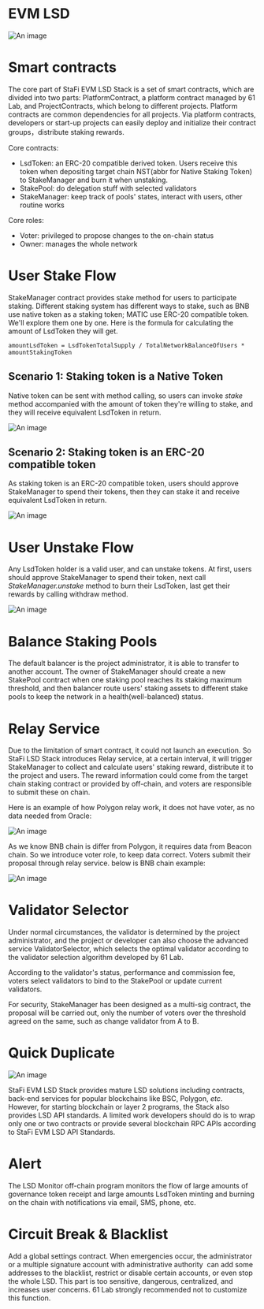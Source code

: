 # EVM LSD

![An image](/image/evmlsd_0.png)&nbsp;

# Smart contracts

The core part of StaFi EVM LSD Stack is a set of smart contracts, which are divided into two parts: PlatformContract, a platform contract managed by 61 Lab, and ProjectContracts, which belong to different projects. Platform contracts are common dependencies for all projects. Via platform contracts, developers or start-up projects can easily deploy and initialize their contract groups，distribute staking rewards.

Core contracts:

- LsdToken: an ERC-20 compatible derived token. Users receive this token when depositing target chain NST(abbr for Native Staking Token) to StakeManager and burn it when unstaking.
- StakePool: do delegation stuff with selected validators
- StakeManager: keep track of pools' states, interact with users, other routine works

Core roles:

- Voter: privileged to propose changes to the on-chain status
- Owner: manages the whole network

# User Stake Flow

StakeManager contract provides stake method for users to participate staking. Different staking system has different ways to stake, such as BNB use native token as a staking token; MATIC use ERC-20 compatible token. We'll explore them one by one. Here is the formula for calculating the amount of LsdToken they will get.

`amountLsdToken = LsdTokenTotalSupply / TotalNetworkBalanceOfUsers * amountStakingToken`

## Scenario 1: Staking token is a Native Token

Native token can be sent with method calling, so users can invoke *stake* method accompanied with the amount of token they're willing to stake, and they will receive equivalent LsdToken in return.

![An image](/image/evmlsd_1.png)&nbsp;

## Scenario 2: Staking token is an ERC-20 compatible token

As staking token is an ERC-20 compatible token, users should approve StakeManager to spend their tokens, then they can stake it and receive equivalent LsdToken in return.

![An image](/image/evmlsd_2.png)&nbsp;

# User Unstake Flow

Any LsdToken holder is a valid user, and can unstake tokens. At first, users should approve StakeManager to spend their token, next call *StakeManager.unstake* method to burn their LsdToken, last get their rewards by calling withdraw method.

![An image](/image/evmlsd_3.png)&nbsp;

# Balance Staking Pools

The default balancer is the project administrator, it is able to transfer to another account. The owner of StakeManager should create a new StakePool contract when one staking pool reaches its staking maximum threshold, and then balancer route users' staking assets to different stake pools to keep the network in a health(well-balanced) status.

# Relay Service

Due to the limitation of smart contract, it could not launch an execution. So StaFi LSD Stack introduces Relay service, at a certain interval, it will trigger StakeManager to collect and calculate users' staking reward, distribute it to the project and users. The reward information could come from the target chain staking contract or provided by off-chain, and voters are responsible to submit these on chain.

Here is an example of how Polygon relay work, it does not have voter, as no data needed from Oracle:

![An image](/image/evmlsd_4.png)&nbsp;

As we know BNB chain is differ from Polygon, it requires data from Beacon chain. So we introduce voter role, to keep data correct. Voters submit their proposal through relay service.  below is BNB chain example:

![An image](/image/evmlsd_5.png)&nbsp;

# Validator Selector

Under normal circumstances, the validator is determined by the project administrator, and the project or developer can also choose the advanced service ValidatorSelector, which selects the optimal validator according to the validator selection algorithm developed by 61 Lab.

According to the validator's status, performance and commission fee, voters select validators to bind to the StakePool or update current validators.

For security, StakeManager has been designed as a multi-sig contract, the proposal will be carried out, only the number of voters over the threshold agreed on the same, such as change validator from A to B.

# Quick Duplicate

![An image](/image/evmlsd_6.png)&nbsp;

StaFi EVM LSD Stack provides mature LSD solutions including contracts, back-end services for popular blockchains like BSC, Polygon, *etc*.  However, for starting blockchain or layer 2 programs, the Stack also provides LSD API standards. A limited work developers should do is to wrap only one or two contracts or provide several blockchain RPC APIs according to StaFi EVM LSD API Standards.

# Alert

The LSD Monitor off-chain program monitors the flow of large amounts of governance token receipt and large amounts LsdToken minting and burning on the chain with notifications via email, SMS, phone, etc.

# Circuit Break & Blacklist

Add a global settings contract. When emergencies occur, the administrator or a multiple signature account with administrative authority  can add some addresses to the blacklist, restrict or disable certain accounts, or even stop the whole LSD. This part is too sensitive, dangerous, centralized, and increases user concerns. 61 Lab strongly recommended not to customize this function.